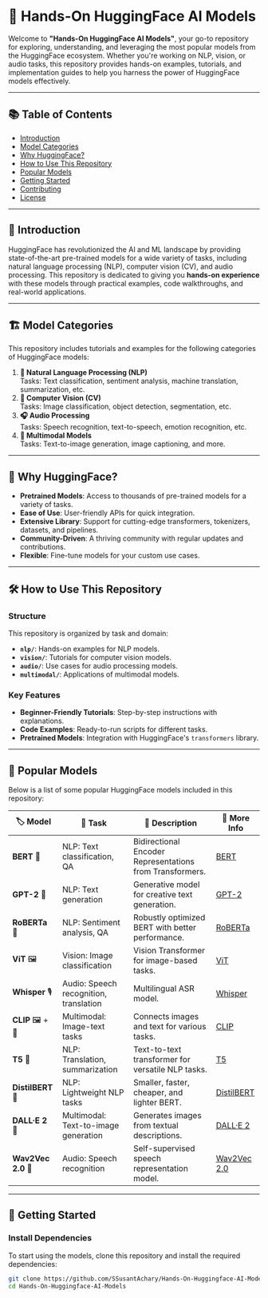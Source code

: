 # 🤗 Hands-On HuggingFace AI Models

Welcome to **"Hands-On HuggingFace AI Models"**, your go-to repository for exploring, understanding, and leveraging the most popular models from the HuggingFace ecosystem. Whether you're working on NLP, vision, or audio tasks, this repository provides hands-on examples, tutorials, and implementation guides to help you harness the power of HuggingFace models effectively.

---

## 📚 Table of Contents

- [Introduction](#introduction)
- [Model Categories](#model-categories)
- [Why HuggingFace?](#why-huggingface)
- [How to Use This Repository](#how-to-use-this-repository)
- [Popular Models](#popular-models)
- [Getting Started](#getting-started)
- [Contributing](#contributing)
- [License](#license)

---

## 🌟 Introduction

HuggingFace has revolutionized the AI and ML landscape by providing state-of-the-art pre-trained models for a wide variety of tasks, including natural language processing (NLP), computer vision (CV), and audio processing. This repository is dedicated to giving you **hands-on experience** with these models through practical examples, code walkthroughs, and real-world applications.

---

## 🏗️ Model Categories

This repository includes tutorials and examples for the following categories of HuggingFace models:

1. **📝 Natural Language Processing (NLP)**  
   Tasks: Text classification, sentiment analysis, machine translation, summarization, etc.
2. **🎨 Computer Vision (CV)**  
   Tasks: Image classification, object detection, segmentation, etc.
3. **🎧 Audio Processing**  
   Tasks: Speech recognition, text-to-speech, emotion recognition, etc.
4. **🧩 Multimodal Models**  
   Tasks: Text-to-image generation, image captioning, and more.

---

## 🤔 Why HuggingFace?

- **Pretrained Models**: Access to thousands of pre-trained models for a variety of tasks.
- **Ease of Use**: User-friendly APIs for quick integration.
- **Extensive Library**: Support for cutting-edge transformers, tokenizers, datasets, and pipelines.
- **Community-Driven**: A thriving community with regular updates and contributions.
- **Flexible**: Fine-tune models for your custom use cases.

---

## 🛠️ How to Use This Repository

### Structure
This repository is organized by task and domain:
- **`nlp/`**: Hands-on examples for NLP models.
- **`vision/`**: Tutorials for computer vision models.
- **`audio/`**: Use cases for audio processing models.
- **`multimodal/`**: Applications of multimodal models.

### Key Features
- **Beginner-Friendly Tutorials**: Step-by-step instructions with explanations.
- **Code Examples**: Ready-to-run scripts for different tasks.
- **Pretrained Models**: Integration with HuggingFace's `transformers` library.

---

## 🚀 Popular Models

Below is a list of some popular HuggingFace models included in this repository:

| 🏷️ **Model**            | 🌟 **Task**                          | 📜 **Description**                                  | 🔗 **More Info**                  |
|--------------------------|---------------------------------------|----------------------------------------------------|------------------------------------|
| **BERT** 🤖             | NLP: Text classification, QA          | Bidirectional Encoder Representations from Transformers. | [BERT](https://huggingface.co/bert) |
| **GPT-2** 📝            | NLP: Text generation                 | Generative model for creative text generation.     | [GPT-2](https://huggingface.co/gpt2) |
| **RoBERTa** 📘          | NLP: Sentiment analysis, QA           | Robustly optimized BERT with better performance.  | [RoBERTa](https://huggingface.co/roberta) |
| **ViT** 🖼️              | Vision: Image classification          | Vision Transformer for image-based tasks.         | [ViT](https://huggingface.co/google/vit-base-patch16-224) |
| **Whisper** 🎙️          | Audio: Speech recognition, translation | Multilingual ASR model.                           | [Whisper](https://huggingface.co/openai/whisper-base) |
| **CLIP** 🖼️ + 📝        | Multimodal: Image-text tasks          | Connects images and text for various tasks.       | [CLIP](https://huggingface.co/openai/clip-vit-base-patch32) |
| **T5** 📜               | NLP: Translation, summarization       | Text-to-text transformer for versatile NLP tasks. | [T5](https://huggingface.co/t5)    |
| **DistilBERT** 🌱       | NLP: Lightweight NLP tasks            | Smaller, faster, cheaper, and lighter BERT.       | [DistilBERT](https://huggingface.co/distilbert-base-uncased) |
| **DALL·E 2** 🎨         | Multimodal: Text-to-image generation   | Generates images from textual descriptions.       | [DALL·E 2](https://openai.com/dall-e-2) |
| **Wav2Vec 2.0** 🌊      | Audio: Speech recognition             | Self-supervised speech representation model.      | [Wav2Vec 2.0](https://huggingface.co/facebook/wav2vec2-large-960h) |

---

## 🏁 Getting Started

### Install Dependencies
To start using the models, clone this repository and install the required dependencies:
```bash
git clone https://github.com/SSusantAchary/Hands-On-Huggingface-AI-Models.git
cd Hands-On-Huggingface-AI-Models

